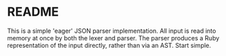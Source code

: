 # README

This is a simple 'eager' JSON parser implementation. All input is read into memory at once by both the lexer and parser. The parser produces a Ruby representation of the input directly, rather than via an AST. Start simple.
